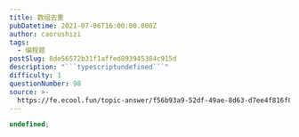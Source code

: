 ```yaml
---
title: 数组去重
pubDatetime: 2021-07-06T16:00:00.000Z
author: caorushizi
tags:
  - 编程题
postSlug: 8de56572b31f1affed893945384c915d
description: "```typescriptundefined```"
difficulty: 1
questionNumber: 98
source: >-
  https://fe.ecool.fun/topic-answer/f56b93a9-52df-49ae-8d63-d7ee4f816f8b?orderBy=updateTime&order=desc&tagId=26
---
```


```typescript
undefined;
```
